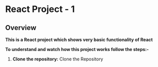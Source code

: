 # React Project - 1

## Overview

<strong>This is a React project which shows very basic functionality of React </strong>

<b>To understand and watch how this project works follow the steps:-</b>

1. **Clone the repository:** Clone the Repository
